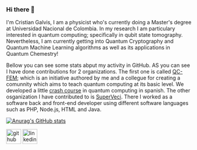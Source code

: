 ### Hi there 👋

I'm Cristian Galvis, I am a physicist who's currently doing a Master's degree at Universidad Nacional de Colombia. In my research I am particulary interested in quantum computing; specifically in qubit state tomography. Nevertheless, I am currently getting into Quantum Cryptography and Quantum Machine Learning algorithms as well as its applications in Quantum Chemestry!

Bellow you can see some stats abput my activity in GitHub. AS you can see I have done contributions for 2 organizations. The first one is called [QC-FEM](https://github.com/QC-FEM); which is an initiative authored by me and a collegue for creating a comunnity which aims to teach quantum computing at its basic level. We developed a little [crash course](https://github.com/QC-FEM/QC-CrashCourse) in quantum computing in spanish. The other osganization I have contributed to is [SuperVeci](https://github.com/SuperVeci). There I worked as a software back and front-end developer using different software languages such as PHP, Node.js, HTML and Java.

[![Anurag's GitHub stats](https://github-readme-stats.vercel.app/api?username=cagalvisf)](https://github.com/anuraghazra/github-readme-stats)

[<img src='https://cdn.jsdelivr.net/npm/simple-icons@3.0.1/icons/github.svg' alt='github' height='40'>](https://github.com/cagalvisf)  [<img src='https://cdn.jsdelivr.net/npm/simple-icons@3.0.1/icons/linkedin.svg' alt='linkedin' height='40'>](https://www.linkedin.com/in/cristian-galvis/)  
<!--
**cagalvisf/cagalvisf** is a ✨ _special_ ✨ repository because its `README.md` (this file) appears on your GitHub profile.

Here are some ideas to get you started:

- 🔭 I’m currently working on ...
- 🌱 I’m currently learning ...
- 👯 I’m looking to collaborate on ...
- 🤔 I’m looking for help with ...
- 💬 Ask me about ...
- 📫 How to reach me: ...
- 😄 Pronouns: ...
- ⚡ Fun fact: ...
-->
